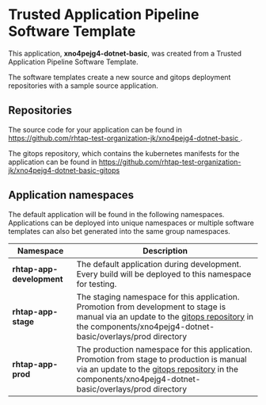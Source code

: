 # Trusted Application Pipeline Software Template

This application, **xno4pejg4-dotnet-basic**, was created from a Trusted Application Pipeline Software Template.

The software templates create a new source and gitops deployment repositories with a sample source application. 

## Repositories

The source code for your application can be found in [https://github.com/rhtap-test-organization-jk/xno4pejg4-dotnet-basic ](https://github.com/rhtap-test-organization-jk/xno4pejg4-dotnet-basic ).
 
The gitops repository, which contains the kubernetes manifests for the application can be found in 
[https://github.com/rhtap-test-organization-jk/xno4pejg4-dotnet-basic-gitops ](https://github.com/rhtap-test-organization-jk/xno4pejg4-dotnet-basic-gitops ) 

## Application namespaces 

The default application will be found in the following namespaces. Applications can be deployed into unique namespaces or multiple software templates can also bet generated into the same group namespaces.  

|  Namespace   |  Description   |  
| -------- | -------- |   
| **rhtap-app-development** | The default application during development. Every build will be deployed to this namespace for testing. | 
| **rhtap-app-stage** | The staging namespace for this application. Promotion from development to stage is manual via an update to the [gitops repository](https://github.com/rhtap-test-organization-jk/xno4pejg4-dotnet-basic-gitops ) in the components/xno4pejg4-dotnet-basic/overlays/prod directory |  
| **rhtap-app-prod** | The production namespace for this application. Promotion from stage to production is manual via an update to the [gitops repository](https://github.com/rhtap-test-organization-jk/xno4pejg4-dotnet-basic-gitops ) in the components/xno4pejg4-dotnet-basic/overlays/prod directory | 